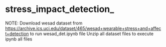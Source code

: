 # stress_impact_detection_
NOTE:
Download wesad dataset from https://archive.ics.uci.edu/dataset/465/wesad+wearable+stress+and+affect+detection to run wesad_det.ipynb
file
Unzip all dataset files to execute ipynb all files
